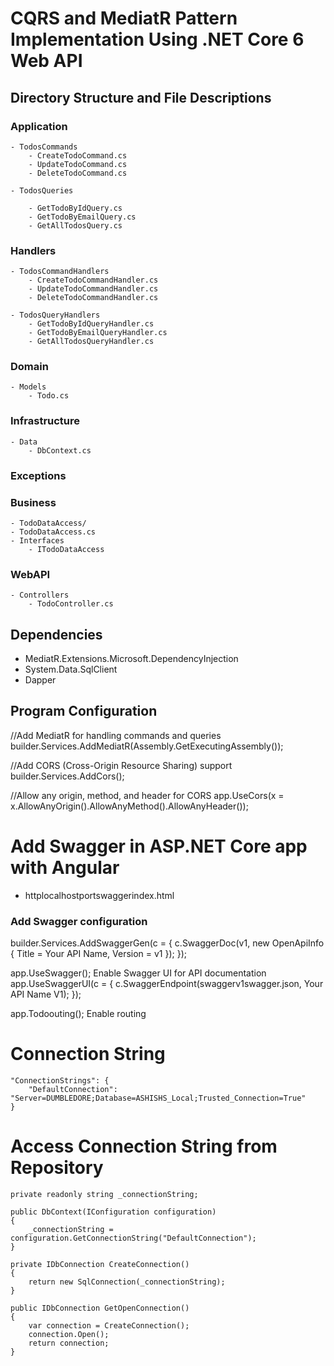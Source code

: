 # CQRS and MediatR Pattern Implementation Using .NET Core 6 Web API

## Directory Structure and File Descriptions

### Application
	- TodosCommands
		- CreateTodoCommand.cs
		- UpdateTodoCommand.cs
		- DeleteTodoCommand.cs

	- TodosQueries

		- GetTodoByIdQuery.cs
		- GetTodoByEmailQuery.cs
		- GetAllTodosQuery.cs



### Handlers
	- TodosCommandHandlers
		- CreateTodoCommandHandler.cs
		- UpdateTodoCommandHandler.cs
		- DeleteTodoCommandHandler.cs

	- TodosQueryHandlers
		- GetTodoByIdQueryHandler.cs	
		- GetTodoByEmailQueryHandler.cs
		- GetAllTodosQueryHandler.cs



### Domain
	- Models
		- Todo.cs

### Infrastructure
	- Data
		- DbContext.cs


### Exceptions



### Business
	- TodoDataAccess/
    - TodoDataAccess.cs
    - Interfaces
        - ITodoDataAccess


### WebAPI
	- Controllers
		- TodoController.cs

## Dependencies

- MediatR.Extensions.Microsoft.DependencyInjection
- System.Data.SqlClient
- Dapper

## Program Configuration

//Add MediatR for handling commands and queries
builder.Services.AddMediatR(Assembly.GetExecutingAssembly());

//Add CORS (Cross-Origin Resource Sharing) support
builder.Services.AddCors();

//Allow any origin, method, and header for CORS
app.UseCors(x = x.AllowAnyOrigin().AllowAnyMethod().AllowAnyHeader());


# Add Swagger in ASP.NET Core app with Angular

- httplocalhostportswaggerindex.html

### Add Swagger configuration


builder.Services.AddSwaggerGen(c =
{
    c.SwaggerDoc(v1, new OpenApiInfo { Title = Your API Name, Version = v1 });
});


app.UseSwagger();   Enable Swagger UI for API documentation
app.UseSwaggerUI(c =
{
    c.SwaggerEndpoint(swaggerv1swagger.json, Your API Name V1);
});

app.Todoouting();   Enable routing

# Connection String

```
"ConnectionStrings": {
    "DefaultConnection": "Server=DUMBLEDORE;Database=ASHISHS_Local;Trusted_Connection=True"
}
```
# Access Connection String from Repository

```
private readonly string _connectionString;

public DbContext(IConfiguration configuration)
{
    _connectionString = configuration.GetConnectionString("DefaultConnection");
}

private IDbConnection CreateConnection()
{
    return new SqlConnection(_connectionString);
}

public IDbConnection GetOpenConnection()
{
    var connection = CreateConnection();
    connection.Open();
    return connection;
}
````
